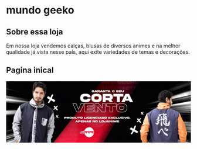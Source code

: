 # mundo geeko

## Sobre essa loja
Em nossa loja vendemos calças, blusas de diversos animes e na melhor qualidade já vista nesse país, aqui exite variedades de temas e decorações.

## Pagina inical

![tela inicial](img/2-slide-1712768462539-4159500450-087b5934d3fa09e9311469a0071ab73b1712768467-1920-1920.webp)
